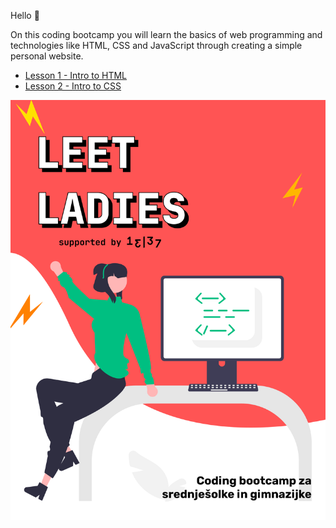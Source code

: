 Hello 👋

On this coding bootcamp you will learn the basics of web programming and technologies like HTML, CSS and JavaScript through creating a simple personal website.

* [Lesson 1 - Intro to HTML](./lessons/first-lesson-html.md)
* [Lesson 2 - Intro to CSS](./lessons/second-lesson-css.md)

![alt text](./photos/leetladies-flyer.png "Leet Ladies - Coding bootcamp")
